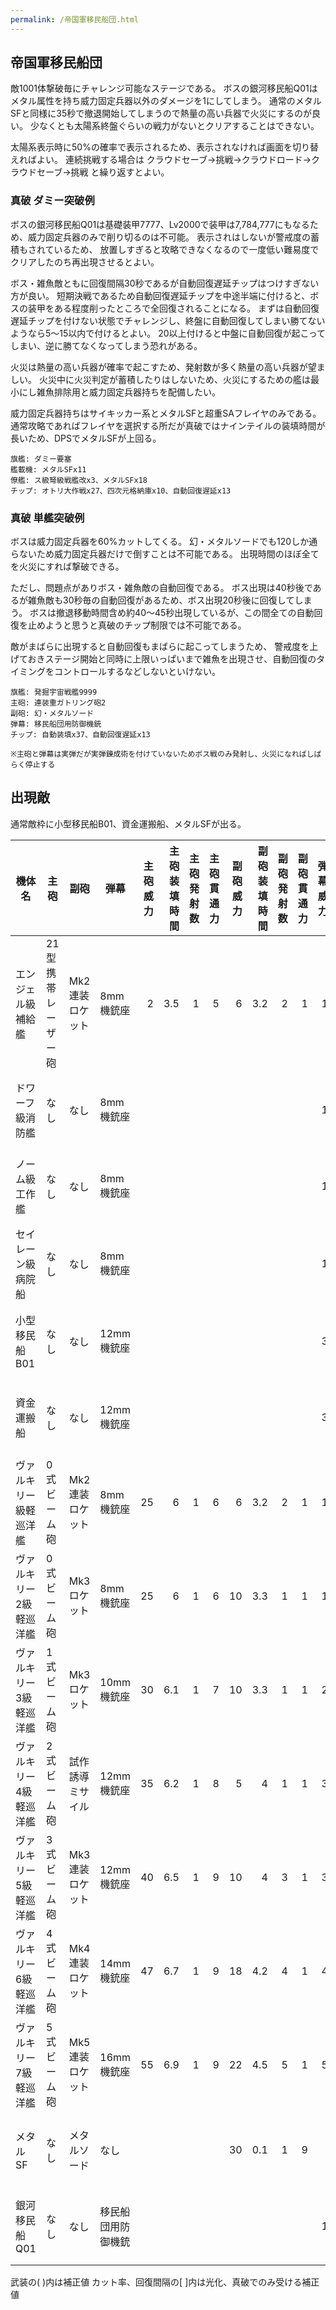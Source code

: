 ```yaml
---
permalink: /帝国軍移民船団.html
---
```

## 帝国軍移民船団

敵1001体撃破毎にチャレンジ可能なステージである。
ボスの銀河移民船Q01はメタル属性を持ち威力固定兵器以外のダメージを1にしてしまう。
通常のメタルSFと同様に35秒で撤退開始してしまうので熱量の高い兵器で火災にするのが良い。
少なくとも太陽系終盤ぐらいの戦力がないとクリアすることはできない。

太陽系表示時に50%の確率で表示されるため、表示されなければ画面を切り替えればよい。
連続挑戦する場合は クラウドセーブ→挑戦→クラウドロード→クラウドセーブ→挑戦 と繰り返すとよい。

### 真破 ダミー突破例

ボスの銀河移民船Q01は基礎装甲7777、Lv2000で装甲は7,784,777にもなるため、威力固定兵器のみで削り切るのは不可能。
表示されはしないが警戒度の蓄積もされているため、
放置しすぎると攻略できなくなるので一度低い難易度でクリアしたのち再出現させるとよい。

ボス・雑魚敵ともに回復間隔30秒であるが自動回復遅延チップはつけすぎない方が良い。
短期決戦であるため自動回復遅延チップを中途半端に付けると、ボスの装甲をある程度削ったところで全回復されることになる。
まずは自動回復遅延チップを付けない状態でチャレンジし、終盤に自動回復してしまい勝てないようなら5～15以内で付けるとよい。
20以上付けると中盤に自動回復が起こってしまい、逆に勝てなくなってしまう恐れがある。

火災は熱量の高い兵器が確率で起こすため、発射数が多く熱量の高い兵器が望ましい。
火災中に火災判定が蓄積したりはしないため、火災にするための艦は最小にし雑魚排除用と威力固定兵器持ちを配備したい。

威力固定兵器持ちはサイキッカー系とメタルSFと超重SAフレイヤのみである。
通常攻略であればフレイヤを選択する所だが真破ではナインテイルの装填時間が長いため、DPSでメタルSFが上回る。

```
旗艦: ダミー要塞
艦載機: メタルSFx11
僚艦: ス級弩級戦艦改x3、メタルSFx18
チップ: オトリ大作戦x27、四次元格納庫x10、自動回復遅延x13
```

### 真破 単艦突破例

ボスは威力固定兵器を60%カットしてくる。
幻・メタルソードでも120しか通らないため威力固定兵器だけで倒すことは不可能である。
出現時間のほぼ全てを火災にすれば撃破できる。

ただし、問題点がありボス・雑魚敵の自動回復である。
ボス出現は40秒後であるが雑魚敵も30秒毎の自動回復があるため、ボス出現20秒後に回復してしまう。
ボスは撤退移動時間含め約40～45秒出現しているが、この間全ての自動回復を止めようと思うと真破のチップ制限では不可能である。

敵がまばらに出現すると自動回復もまばらに起こってしまうため、
警戒度を上げておきステージ開始と同時に上限いっぱいまで雑魚を出現させ、自動回復のタイミングをコントロールするなどしないといけない。

```
旗艦: 発掘宇宙戦艦9999
主砲: 連装重ガトリング砲2
副砲: 幻・メタルソード
弾幕: 移民船団用防御機銃
チップ: 自動装填x37、自動回復遅延x13

※主砲と弾幕は実弾だが実弾錬成術を付けていないためボス戦のみ発射し、火災になればしばらく停止する
```

## 出現敵

通常敵枠に小型移民船B01、資金運搬船、メタルSFが出る。

<ul class="enemies-list"></ul>

| 機体名                  | 主砲               | 副砲             | 弾幕               | 主砲威力 | 主砲装填時間 | 主砲発射数 | 主砲貫通力 | 副砲威力 | 副砲装填時間 | 副砲発射数 | 副砲貫通力 | 弾幕威力 | 弾幕装填時間 | 弾幕発射数 | 弾幕貫通力 | 機関      | 設計図      | 実弾カット |  Eカット | 爆風カット | 回避率 | 爆風回避率 | 回復間隔   | 装甲 | 速度 | 対火災力 | 対電磁力 | 資金 | 功績値 | 救出人数 | 登場ステージ |
|-------------------------|--------------------|------------------|--------------------|---------:|-------------:|-----------:|-----------:|---------:|-------------:|-----------:|-----------:|---------:|-------------:|-----------:|-----------:|-----------|-------------|-----------:|---------:|-----------:|-------:|-----------:|------------|-----:|-----:|---------:|---------:|-----:|-------:|---------:|--------------|
| エンジェル級補給艦      | 21型携帯レーザー砲 | Mk2連装ロケット  | 8mm機銃座          |        2 |          3.5 |          1 |          5 |        6 |          3.2 |          2 |          1 |        1 |          0.2 |          2 |          1 | 軽燃料炉G | 輸送艦      |    0%[60%] |  0%[60%] |         0% |     0% |         0% | なし[30秒] |   50 | 0.20 |        1 |        1 |   80 |     10 |       30 | 1            |
| ドワーフ級消防艦        | なし               | なし             | 8mm機銃座          |          |              |            |            |          |              |            |            |        1 |          0.2 |          2 |          1 | 軽燃料炉D | 消防艦      |    0%[60%] |  0%[60%] |         0% |     0% |         0% | なし[30秒] |   50 | 0.20 |       10 |       10 |   30 |     30 |       10 | 1            |
| ノーム級工作艦          | なし               | なし             | 8mm機銃座          |          |              |            |            |          |              |            |            |        1 |          0.2 |          2 |          1 | 軽燃料炉D | 工作艦      |    0%[60%] |  0%[60%] |         0% |     0% |         0% | なし[30秒] |   50 | 0.20 |       10 |       10 |   30 |     30 |       10 | 1            |
| セイレーン級病院船      | なし               | なし             | 8mm機銃座          |          |              |            |            |          |              |            |            |        1 |          0.2 |          2 |          1 | 軽燃料炉D | 病院船      |    0%[60%] |  0%[60%] |         0% |     0% |         0% | なし[30秒] |   50 | 0.20 |       10 |       10 |   30 |     30 |       10 | 1            |
| 小型移民船B01           | なし               | なし             | 12mm機銃座         |          |              |            |            |          |              |            |            |        3 |          0.2 |          2 |          1 | 軽燃料炉F | 試作SF-AS00 |    0%[60%] |  0%[60%] |         0% |     0% |         0% | なし[30秒] |    4 | 0.40 |       10 |       10 |   50 |     30 |      500 | 1            |
| 資金運搬船              | なし               | なし             | 12mm機銃座         |          |              |            |            |          |              |            |            |        3 |          0.2 |          2 |          1 | 軽燃料炉F | 試作SF-AS00 |    0%[60%] |  0%[60%] |         0% |     0% |         0% | なし[30秒] |    4 | 0.40 |       10 |       10 | 1000 |     30 |       10 | 1            |
| ヴァルキリー級軽巡洋艦  | 0式ビーム砲        | Mk2連装ロケット  | 8mm機銃座          |       25 |            6 |          1 |          6 |        6 |          3.2 |          2 |          1 |        1 |          0.2 |          2 |          1 | 軽燃料炉H | 軽巡洋艦    |    0%[60%] |  0%[60%] |         0% |     0% |         0% | なし[30秒] |  152 | 0.40 |       10 |       10 |   30 |     30 |       10 | 1            |
| ヴァルキリー2級軽巡洋艦 | 0式ビーム砲        | Mk3ロケット      | 8mm機銃座          |       25 |            6 |          1 |          6 |       10 |          3.3 |          1 |          1 |        1 |          0.2 |          2 |          1 | 軽燃料炉H | 軽巡洋艦    |    0%[60%] |  0%[60%] |         0% |     0% |         0% | なし[30秒] |  160 | 0.40 |       20 |       10 |   31 |     31 |       10 | 1            |
| ヴァルキリー3級軽巡洋艦 | 1式ビーム砲        | Mk3ロケット      | 10mm機銃座         |       30 |          6.1 |          1 |          7 |       10 |          3.3 |          1 |          1 |        2 |          0.2 |          2 |          1 | 軽燃料炉I | 軽巡洋艦    |    0%[60%] |  0%[60%] |         0% |     0% |         0% | なし[30秒] |  320 | 0.70 |       10 |       10 |   55 |     50 |       30 | 1            |
| ヴァルキリー4級軽巡洋艦 | 2式ビーム砲        | 試作誘導ミサイル | 12mm機銃座         |       35 |          6.2 |          1 |          8 |        5 |            4 |          1 |          1 |        3 |          0.2 |          2 |          1 | 軽燃料炉I | 軽巡洋艦    |    0%[60%] |  0%[60%] |         0% |     0% |         0% | なし[30秒] |  380 | 0.60 |       10 |       10 |   60 |     60 |       35 | 1            |
| ヴァルキリー5級軽巡洋艦 | 3式ビーム砲        | Mk3連装ロケット  | 12mm機銃座         |       40 |          6.5 |          1 |          9 |       10 |            4 |          3 |          1 |        3 |          0.2 |          2 |          1 | 軽燃料炉J | 軽巡洋艦    |    0%[60%] |  0%[60%] |         0% |     0% |         0% | なし[30秒] |  400 | 0.50 |       10 |       10 |   62 |     62 |       38 | 1            |
| ヴァルキリー6級軽巡洋艦 | 4式ビーム砲        | Mk4連装ロケット  | 14mm機銃座         |       47 |          6.7 |          1 |          9 |       18 |          4.2 |          4 |          1 |        4 |          0.2 |          2 |          1 | 軽燃料炉J | 軽巡洋艦    |    0%[60%] |  0%[60%] |         0% |     0% |         0% | なし[30秒] |  480 | 0.60 |       12 |       12 |   72 |     62 |       40 | 1            |
| ヴァルキリー7級軽巡洋艦 | 5式ビーム砲        | Mk5連装ロケット  | 16mm機銃座         |       55 |          6.9 |          1 |          9 |       22 |          4.5 |          5 |          1 |        5 |          0.2 |          2 |          1 | 原子炉A   | 軽巡洋艦    |    0%[60%] |  0%[60%] |         0% |     0% |         0% | なし[30秒] |  500 | 0.60 |       12 |       12 |   82 |     82 |       40 | 1            |
| メタルSF                | なし               | メタルソード     | なし               |          |              |            |            |       30 |          0.1 |          1 |          9 |          |              |            |            | 軽燃料炉B | メタルSF    |    0%[60%] |  0%[60%] |         0% |     0% |         0% | なし[30秒] |   22 | 4.50 |       50 |       50 | 1000 |   1000 |        1 | 1            |
| 銀河移民船Q01           | なし               | なし             | 移民船団用防御機銃 |          |              |            |            |          |              |            |            |        1 |          0.2 |         12 |          1 | 軽燃料炉B | 銀河移民船  |    0%[60%] |  0%[60%] |         0% |     0% |         0% | なし[30秒] | 7777 | 0.30 |       50 |       50 | 1000 |   1000 |     2000 | 1ボス        |

武装の( )内は補正値
カット率、回復間隔の[ ]内は光化、真破でのみ受ける補正値
